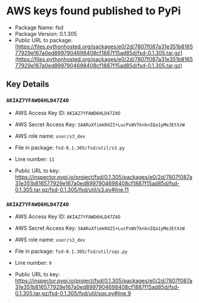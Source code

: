 # AWS keys found published to PyPi

* Package Name: fsd
* Package Version: 0.1.305
* Public URL to package: [https://files.pythonhosted.org/packages/e0/2d/7807f087a31e351b816577929e167a0ed8997904698408cf1887f15ad85d/fsd-0.1.305.tar.gz](https://files.pythonhosted.org/packages/e0/2d/7807f087a31e351b816577929e167a0ed8997904698408cf1887f15ad85d/fsd-0.1.305.tar.gz)

## Key Details

### `AKIAZ7YFAWD6HLD47Z4O`

* AWS Access Key ID: `AKIAZ7YFAWD6HLD47Z4O`
* AWS Secret Access Key: `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` 
* AWS role name: `user/s3_dev`
* File in package: `fsd-0.1.305/fsd/util/s3.py`
* Line number: `11`

* Public URL to key: https://inspector.pypi.io/project/fsd/0.1.305/packages/e0/2d/7807f087a31e351b816577929e167a0ed8997904698408cf1887f15ad85d/fsd-0.1.305.tar.gz/fsd-0.1.305/fsd/util/s3.py#line.11



### `AKIAZ7YFAWD6HLD47Z4O`

* AWS Access Key ID: `AKIAZ7YFAWD6HLD47Z4O`
* AWS Secret Access Key: `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` 
* AWS role name: `user/s3_dev`
* File in package: `fsd-0.1.305/fsd/util/sqs.py`
* Line number: `9`

* Public URL to key: https://inspector.pypi.io/project/fsd/0.1.305/packages/e0/2d/7807f087a31e351b816577929e167a0ed8997904698408cf1887f15ad85d/fsd-0.1.305.tar.gz/fsd-0.1.305/fsd/util/sqs.py#line.9



